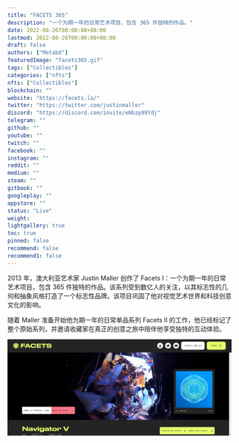 ```yaml
---
title: "FACETS 365"
description: "一个为期一年的日常艺术项目，包含 365 件独特的作品。"
date: 2022-08-26T00:00:00+08:00
lastmod: 2022-08-26T00:00:00+08:00
draft: false
authors: ["Metabd"]
featuredImage: "facets365.gif"
tags: ["Collectibles"]
categories: ["nfts"]
nfts: ["Collectibles"]
blockchain: ""
website: "https://facets.la/"
twitter: "https://twitter.com/justinmaller"
discord: "https://discord.com/invite/eNbzp99Ydj"
telegram: ""
github: ""
youtube: ""
twitch: ""
facebook: ""
instagram: ""
reddit: ""
medium: ""
steam: ""
gitbook: ""
googleplay: ""
appstore: ""
status: "Live"
weight: 
lightgallery: true
toc: true
pinned: false
recommend: false
recommend1: false
---
```

2013 年，澳大利亚艺术家 Justin Maller 创作了 Facets I：一个为期一年的日常艺术项目，包含 365 件独特的作品。该系列受到数亿人的关注，以其标志性的几何和抽象风格打造了一个标志性品牌。该项目巩固了他对视觉艺术世界和科技创意文化的影响。

随着 Maller 准备开始他为期一年的日常单品系列 Facets II 的工作，他已经标记了整个原始系列，并邀请收藏家在真正的创意之旅中陪伴他享受独特的互动体验。

![nft](51431234113_new.png)